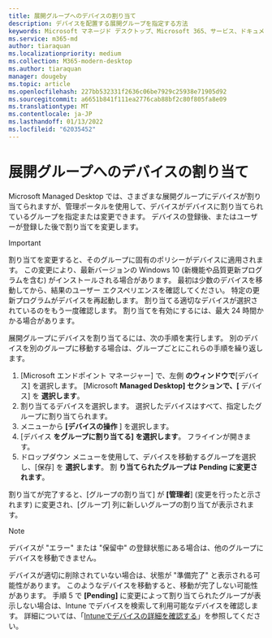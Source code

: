 ```yaml
---
title: 展開グループへのデバイスの割り当て
description: デバイスを配置する展開グループを指定する方法
keywords: Microsoft マネージド デスクトップ、Microsoft 365、サービス、ドキュメント
ms.service: m365-md
author: tiaraquan
ms.localizationpriority: medium
ms.collection: M365-modern-desktop
ms.author: tiaraquan
manager: dougeby
ms.topic: article
ms.openlocfilehash: 227bb532331f2636c06be7929c25938e71905d92
ms.sourcegitcommit: a6651b841f111ea2776cab88bf2c80f805fa8e09
ms.translationtype: MT
ms.contentlocale: ja-JP
ms.lasthandoff: 01/13/2022
ms.locfileid: "62035452"
---
```

# <a name="assign-devices-to-a-deployment-group"></a>展開グループへのデバイスの割り当て

Microsoft Managed Desktop では、さまざまな展開グループにデバイスが割り当てられますが、管理ポータルを使用して、デバイスがデバイスに割り当てられているグループを指定または変更できます。 デバイスの登録後、またはユーザーが登録した後で割り当てを変更します。

> [!IMPORTANT]
> 割り当てを変更すると、そのグループに固有のポリシーがデバイスに適用されます。 この変更により、最新バージョンの Windows 10 (新機能や品質更新プログラムを含む) がインストールされる場合があります。 最初は少数のデバイスを移動してから、結果のユーザー エクスペリエンスを確認してください。 特定の更新プログラムがデバイスを再起動します。 割り当てる適切なデバイスが選択されているのをもう一度確認します。 割り当てを有効にするには、最大 24 時間かかる場合があります。

展開グループにデバイスを割り当てるには、次の手順を実行します。 別のデバイスを別のグループに移動する場合は、グループごとにこれらの手順を繰り返します。

1. [Microsoft エンドポイント マネージャー] で、左側 **のウィンドウで**[デバイス] を選択します。 [Microsoft **Managed Desktop] セクションで、[** デバイス] を **選択します**。
2. 割り当てるデバイスを選択します。 選択したデバイスはすべて、指定したグループに割り当てられます。
3. メニューから **[デバイスの操作** ] を選択します。
4. [デバイス **をグループに割り当てる] を選択します**。 フライインが開きます。
5. ドロップダウン メニューを使用して、デバイスを移動するグループを選択し、[保存] を **選択します**。 割 **り当てられたグループは** **Pending に変更されます**。

割り当てが完了すると、[グループの割り当て] が **[管理者**] (変更を行ったと示されます) に変更され、[グループ] 列に新しいグループの割り当てが表示されます。

> [!NOTE]
> デバイスが "エラー" または "保留中" の登録状態にある場合は、他のグループにデバイスを移動できません。
>
>デバイスが適切に削除されていない場合は、状態が "準備完了" と表示される可能性があります。 このようなデバイスを移動すると、移動が完了しない可能性があります。 手順 5 で **[Pending]** に変更によって割り当てられたグループが表示しない場合は、Intune でデバイスを検索して利用可能なデバイスを確認します。 詳細については、「[Intuneでデバイスの詳細を確認する](/mem/intune/remote-actions/device-inventory)」を参照してください。